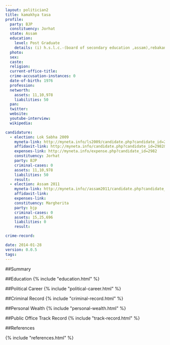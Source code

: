 ```yaml
---
layout: politician2
title: kamakhya tasa
profile: 
  party: BJP
  constituency: Jorhat
  state: Assam
  education: 
    level: Post Graduate
    details: (i) h.s.l.c.-(board of secondary education ,assam),rebakanta baruah public school-1991 (ii) h.s.-jorha college in 1993 (iii)degree -j.b. college under dibrugarh university in 1996 (iv) (m.a.)-dibrugarh university in 1998
  photo: 
  sex: 
  caste: 
  religion: 
  current-office-title: 
  crime-accusation-instances: 0
  date-of-birth: 1976
  profession: 
  networth: 
    assets: 11,10,978
    liabilities: 50
  pan: 
  twitter: 
  website: 
  youtube-interview: 
  wikipedia: 

candidature: 
  - election: Lok Sabha 2009
    myneta-link: http://myneta.info/ls2009/candidate.php?candidate_id=2982
    affidavit-link: http://myneta.info/candidate.php?candidate_id=2982&scan=original
    expenses-link: http://myneta.info/expense.php?candidate_id=2982
    constituency: Jorhat 
    party: BJP
    criminal-cases: 0
    assets: 11,10,978
    liabilities: 50
    result:  
  - election: Assam 2011
    myneta-link: http://myneta.info//assam2011/candidate.php?candidate_id=70
    affidavit-link: 
    expenses-link: 
    constituency: Margherita 
    party: bjp
    criminal-cases: 0
    assets: 15,25,696
    liabilities: 0
    result:  

crime-record: 

date: 2014-01-28
version: 0.0.5
tags: 
---
```

##Summary


##Education
{% include "education.html" %}


##Political Career
{% include "political-career.html" %}


##Criminal Record
{% include "criminal-record.html" %}


##Personal Wealth
{% include "personal-wealth.html" %}


##Public Office Track Record
{% include "track-record.html" %}


##References


{% include "references.html" %}